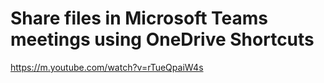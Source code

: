 # Share files in Microsoft Teams meetings using OneDrive Shortcuts

https://m.youtube.com/watch?v=rTueQpaiW4s